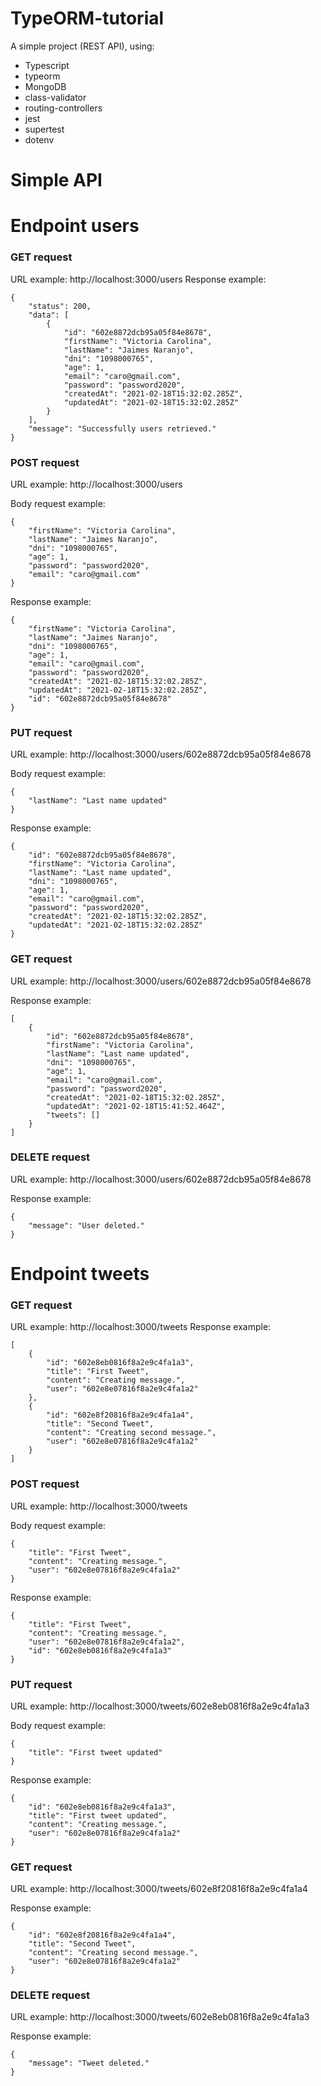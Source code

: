 # TypeORM-tutorial

A simple project (REST API), using:

- Typescript
- typeorm
- MongoDB
- class-validator
- routing-controllers
- jest
- supertest
- dotenv

# Simple API

# Endpoint users

### GET request

URL example:
http://localhost:3000/users
Response example:

```
{
    "status": 200,
    "data": [
        {
            "id": "602e8872dcb95a05f84e8678",
            "firstName": "Victoria Carolina",
            "lastName": "Jaimes Naranjo",
            "dni": "1098000765",
            "age": 1,
            "email": "caro@gmail.com",
            "password": "password2020",
            "createdAt": "2021-02-18T15:32:02.285Z",
            "updatedAt": "2021-02-18T15:32:02.285Z"
        }
    ],
    "message": "Successfully users retrieved."
}
```

### POST request

URL example:
http://localhost:3000/users

Body request example:

```
{
    "firstName": "Victoria Carolina",
    "lastName": "Jaimes Naranjo",
    "dni": "1098000765",
    "age": 1,
    "password": "password2020",
    "email": "caro@gmail.com"
}
```
Response example:

```
{
    "firstName": "Victoria Carolina",
    "lastName": "Jaimes Naranjo",
    "dni": "1098000765",
    "age": 1,
    "email": "caro@gmail.com",
    "password": "password2020",
    "createdAt": "2021-02-18T15:32:02.285Z",
    "updatedAt": "2021-02-18T15:32:02.285Z",
    "id": "602e8872dcb95a05f84e8678"
}
```

### PUT request

URL example:
http://localhost:3000/users/602e8872dcb95a05f84e8678

Body request example:

```
{
    "lastName": "Last name updated"
}
```
Response example:

```
{
    "id": "602e8872dcb95a05f84e8678",
    "firstName": "Victoria Carolina",
    "lastName": "Last name updated",
    "dni": "1098000765",
    "age": 1,
    "email": "caro@gmail.com",
    "password": "password2020",
    "createdAt": "2021-02-18T15:32:02.285Z",
    "updatedAt": "2021-02-18T15:32:02.285Z"
}
```

### GET request

URL example:
http://localhost:3000/users/602e8872dcb95a05f84e8678


Response example:

```
[
    {
        "id": "602e8872dcb95a05f84e8678",
        "firstName": "Victoria Carolina",
        "lastName": "Last name updated",
        "dni": "1098000765",
        "age": 1,
        "email": "caro@gmail.com",
        "password": "password2020",
        "createdAt": "2021-02-18T15:32:02.285Z",
        "updatedAt": "2021-02-18T15:41:52.464Z",
        "tweets": []
    }
]
```

### DELETE request

URL example:
http://localhost:3000/users/602e8872dcb95a05f84e8678


Response example:

```
{
    "message": "User deleted."
}
```

# Endpoint tweets

### GET request

URL example:
http://localhost:3000/tweets
Response example:

```
[
    {
        "id": "602e8eb0816f8a2e9c4fa1a3",
        "title": "First Tweet",
        "content": "Creating message.",
        "user": "602e8e07816f8a2e9c4fa1a2"
    },
    {
        "id": "602e8f20816f8a2e9c4fa1a4",
        "title": "Second Tweet",
        "content": "Creating second message.",
        "user": "602e8e07816f8a2e9c4fa1a2"
    }
]
```

### POST request

URL example:
http://localhost:3000/tweets

Body request example:

```
{
    "title": "First Tweet",
    "content": "Creating message.",
    "user": "602e8e07816f8a2e9c4fa1a2" 
}
```
Response example:

```
{
    "title": "First Tweet",
    "content": "Creating message.",
    "user": "602e8e07816f8a2e9c4fa1a2",
    "id": "602e8eb0816f8a2e9c4fa1a3"
}
```

### PUT request

URL example:
http://localhost:3000/tweets/602e8eb0816f8a2e9c4fa1a3

Body request example:

```
{
    "title": "First tweet updated"
}
```
Response example:

```
{
    "id": "602e8eb0816f8a2e9c4fa1a3",
    "title": "First tweet updated",
    "content": "Creating message.",
    "user": "602e8e07816f8a2e9c4fa1a2"
}
```

### GET request

URL example:
http://localhost:3000/tweets/602e8f20816f8a2e9c4fa1a4


Response example:

```
{
    "id": "602e8f20816f8a2e9c4fa1a4",
    "title": "Second Tweet",
    "content": "Creating second message.",
    "user": "602e8e07816f8a2e9c4fa1a2"
}
```

### DELETE request

URL example:
http://localhost:3000/tweets/602e8eb0816f8a2e9c4fa1a3


Response example:

```
{
    "message": "Tweet deleted."
}
```
